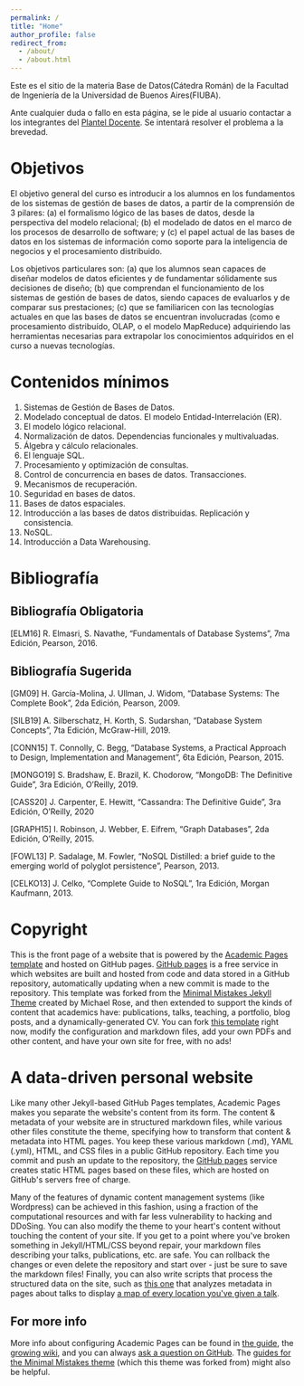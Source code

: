 ```yaml
---
permalink: /
title: "Home"
author_profile: false
redirect_from: 
  - /about/
  - /about.html
---
```


Este es el sitio de la materia Base de Datos(Cátedra Román) de la Facultad de Ingeniería de la Universidad de Buenos Aires(FIUBA).

Ante cualquier duda o fallo en esta página, se le pide al usuario contactar a los integrantes del [Plantel Docente](/bdd-fiuba/docentes/). Se intentará resolver el problema a la brevedad.

Objetivos
======
El objetivo general del curso es introducir a los alumnos en los fundamentos de los sistemas de gestión de bases de datos, a partir de la comprensión de 3 pilares: (a) el formalismo lógico de las bases de datos, desde la perspectiva del modelo relacional; (b) el modelado de datos en el marco de los procesos de desarrollo de software; y (c) el papel actual de las bases de datos en los sistemas de información como soporte para la inteligencia de negocios y el procesamiento distribuido.

Los objetivos particulares son: (a) que los alumnos sean capaces de diseñar modelos de datos eficientes y de fundamentar sólidamente sus decisiones de diseño; (b) que comprendan el funcionamiento de los sistemas de gestión de bases de datos, siendo capaces de evaluarlos y de comparar sus prestaciones; (c) que se familiaricen con las tecnologı́as actuales en que las bases de datos se encuentran involucradas (como e procesamiento distribuído, OLAP, o el modelo MapReduce) adquiriendo las herramientas necesarias para extrapolar los conocimientos adquiridos en el curso a nuevas tecnologı́as.


Contenidos mínimos
======


1. Sistemas de Gestión de Bases de Datos.
2. Modelado conceptual de datos. El modelo Entidad-Interrelación (ER).
3. El modelo lógico relacional.
4. Normalización de datos. Dependencias funcionales y multivaluadas.
5. Álgebra y cálculo relacionales.
6. El lenguaje SQL.
7. Procesamiento y optimización de consultas.
8. Control de concurrencia en bases de datos. Transacciones.
9. Mecanismos de recuperación.
10. Seguridad en bases de datos.
11. Bases de datos espaciales.
12. Introducción a las bases de datos distribuidas. Replicación y consistencia.
13. NoSQL.
14. Introducción a Data Warehousing.

Bibliografía
======

Bibliografía Obligatoria
------
[ELM16] R. Elmasri, S. Navathe, “Fundamentals of Database Systems”, 7ma
Edición, Pearson, 2016.

Bibliografía Sugerida
------
[GM09] H. García-Molina, J. Ullman, J. Widom, “Database Systems: The Complete
Book”, 2da Edición, Pearson, 2009.

[SILB19] A. Silberschatz, H. Korth, S. Sudarshan, “Database System Concepts”, 7ta
Edición, McGraw-Hill, 2019.

[CONN15] T. Connolly, C. Begg, “Database Systems, a Practical Approach to
Design, Implementation and Management”, 6ta Edición, Pearson, 2015.

[MONGO19] S. Bradshaw, E. Brazil, K. Chodorow, “MongoDB: The Definitive
Guide”, 3ra Edición, O’Reilly, 2019.

[CASS20] J. Carpenter, E. Hewitt, “Cassandra: The Definitive Guide”, 3ra Edición,
O’Reilly, 2020

[GRAPH15] I. Robinson, J. Webber, E. Eifrem, “Graph Databases”, 2da Edición,
O’Reilly, 2015.

[FOWL13] P. Sadalage, M. Fowler, “NoSQL Distilled: a brief guide to the emerging
world of polyglot persistence”, Pearson, 2013.

[CELKO13] J. Celko, “Complete Guide to NoSQL”, 1ra Edición, Morgan Kaufmann,
2013.


Copyright
======

This is the front page of a website that is powered by the [Academic Pages template](https://github.com/academicpages/academicpages.github.io) and hosted on GitHub pages. [GitHub pages](https://pages.github.com) is a free service in which websites are built and hosted from code and data stored in a GitHub repository, automatically updating when a new commit is made to the repository. This template was forked from the [Minimal Mistakes Jekyll Theme](https://mmistakes.github.io/minimal-mistakes/) created by Michael Rose, and then extended to support the kinds of content that academics have: publications, talks, teaching, a portfolio, blog posts, and a dynamically-generated CV. You can fork [this template](https://github.com/academicpages/academicpages.github.io) right now, modify the configuration and markdown files, add your own PDFs and other content, and have your own site for free, with no ads!

A data-driven personal website
======
Like many other Jekyll-based GitHub Pages templates, Academic Pages makes you separate the website's content from its form. The content & metadata of your website are in structured markdown files, while various other files constitute the theme, specifying how to transform that content & metadata into HTML pages. You keep these various markdown (.md), YAML (.yml), HTML, and CSS files in a public GitHub repository. Each time you commit and push an update to the repository, the [GitHub pages](https://pages.github.com/) service creates static HTML pages based on these files, which are hosted on GitHub's servers free of charge.

Many of the features of dynamic content management systems (like Wordpress) can be achieved in this fashion, using a fraction of the computational resources and with far less vulnerability to hacking and DDoSing. You can also modify the theme to your heart's content without touching the content of your site. If you get to a point where you've broken something in Jekyll/HTML/CSS beyond repair, your markdown files describing your talks, publications, etc. are safe. You can rollback the changes or even delete the repository and start over - just be sure to save the markdown files! Finally, you can also write scripts that process the structured data on the site, such as [this one](https://github.com/academicpages/academicpages.github.io/blob/master/talkmap.ipynb) that analyzes metadata in pages about talks to display [a map of every location you've given a talk](https://academicpages.github.io/talkmap.html).


For more info
------
More info about configuring Academic Pages can be found in [the guide](https://academicpages.github.io/markdown/), the [growing wiki](https://github.com/academicpages/academicpages.github.io/wiki), and you can always [ask a question on GitHub](https://github.com/academicpages/academicpages.github.io/discussions). The [guides for the Minimal Mistakes theme](https://mmistakes.github.io/minimal-mistakes/docs/configuration/) (which this theme was forked from) might also be helpful.

